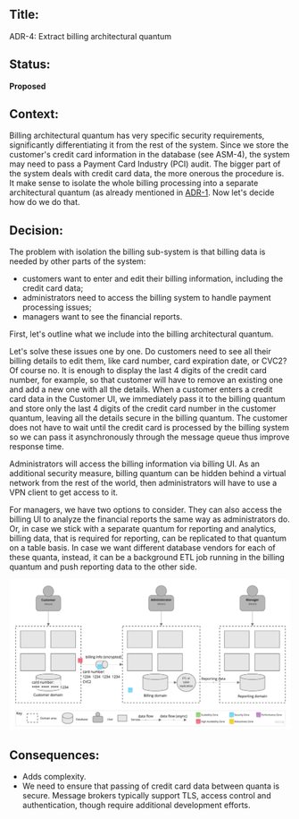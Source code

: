 ## Title: 
ADR-4: Extract billing architectural quantum

## Status: 
**Proposed**

## Context: 
Billing architectural quantum has very specific security requirements, significantly differentiating it from the rest of the system. Since we store the customer's credit card information in the database (see ASM-4), the system may need to pass a Payment Card Industry (PCI) audit. The bigger part of the system deals with credit card data, the more onerous the procedure is.  
It make sense to isolate the whole billing processing into a separate architectural quantum (as already mentioned in [ADR-1](ADR/ADR-1-service-based.md). Now let's decide how do we do that.

## Decision: 
The problem with isolation the billing sub-system is that billing data is needed by other parts of the system:
* customers want to enter and edit their billing information, including the credit card data;
* administrators need to access the billing system to handle payment processing issues;
* managers want to see the financial reports.

First, let's outline what we include into the billing architectural quantum.

Let's solve these issues one by one. Do customers need to see all their billing details to edit them, like card number, card expiration date, or CVC2? Of course no. It is enough to display the last 4 digits of the credit card number, for example, so that customer will have to remove an existing one and add a new one with all the details. 
When a customer enters a credit card data in the Customer UI, we immediately pass it to the billing quantum and store only the last 4 digits of the credit card number in the customer quantum, leaving all the details secure in the billing quantum. The customer does not have to wait until the credit card is processed by the billing system so we can pass it asynchronously through the message queue thus improve response time.

Administrators will access the billing information via billing UI. As an additional security measure, billing quantum can be hidden behind a virtual network from the rest of the world, then administrators will have to use a VPN client to get access to it.

For managers, we have two options to consider. They can also access the billing UI to analyze the financial reports the same way as administrators do. Or, in case we stick with a separate quantum for reporting and analytics, billing data, that is required for reporting, can be replicated to that quantum on a table basis. In case we want different database vendors for each of these quanta, instead, it can be a background ETL job running in the billing quantum and push reporting data to the other side.

![Billing Quantum](../images/adr-4.jpg)
  
## Consequences: 

* Adds complexity.
* We need to ensure that passing of credit card data between quanta is secure. Message brokers typically support TLS, access control and authentication, though require additional development efforts.
